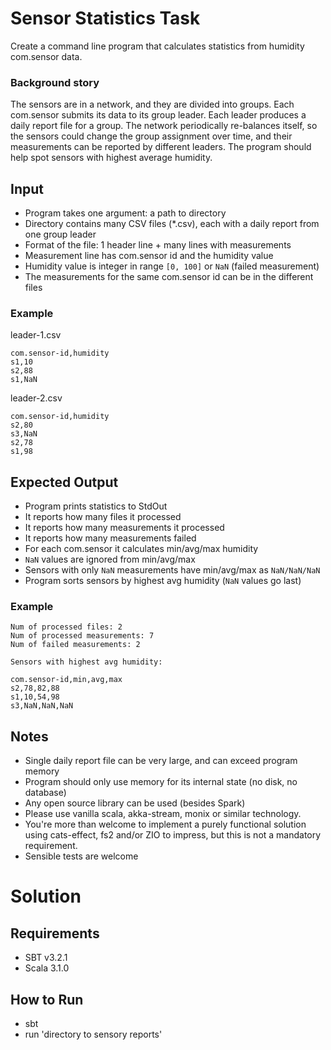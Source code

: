 # Sensor Statistics Task

Create a command line program that calculates statistics from humidity com.sensor data.

### Background story

The sensors are in a network, and they are divided into groups. Each com.sensor submits its data to its group leader.
Each leader produces a daily report file for a group. The network periodically re-balances itself, so the sensors could
change the group assignment over time, and their measurements can be reported by different leaders. The program should
help spot sensors with highest average humidity.

## Input

- Program takes one argument: a path to directory
- Directory contains many CSV files (*.csv), each with a daily report from one group leader
- Format of the file: 1 header line + many lines with measurements
- Measurement line has com.sensor id and the humidity value
- Humidity value is integer in range `[0, 100]` or `NaN` (failed measurement)
- The measurements for the same com.sensor id can be in the different files

### Example

leader-1.csv
```
com.sensor-id,humidity
s1,10
s2,88
s1,NaN
```

leader-2.csv
```
com.sensor-id,humidity
s2,80
s3,NaN
s2,78
s1,98
```

## Expected Output

- Program prints statistics to StdOut
- It reports how many files it processed
- It reports how many measurements it processed
- It reports how many measurements failed
- For each com.sensor it calculates min/avg/max humidity
- `NaN` values are ignored from min/avg/max
- Sensors with only `NaN` measurements have min/avg/max as `NaN/NaN/NaN`
- Program sorts sensors by highest avg humidity (`NaN` values go last)

### Example

```
Num of processed files: 2
Num of processed measurements: 7
Num of failed measurements: 2

Sensors with highest avg humidity:

com.sensor-id,min,avg,max
s2,78,82,88
s1,10,54,98
s3,NaN,NaN,NaN
```

## Notes

- Single daily report file can be very large, and can exceed program memory
- Program should only use memory for its internal state (no disk, no database)
- Any open source library can be used (besides Spark)
- Please use vanilla scala, akka-stream, monix or similar technology.
- You're more than welcome to implement a purely functional solution using cats-effect, fs2 and/or ZIO to impress,
  but this is not a mandatory requirement.
- Sensible tests are welcome


# Solution

## Requirements

- SBT v3.2.1
- Scala 3.1.0

## How to Run

- sbt
- run 'directory to sensory reports'

